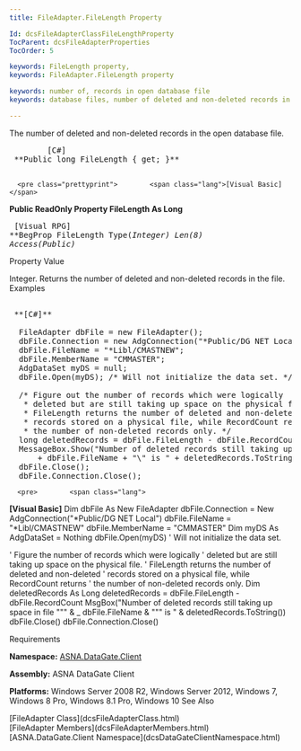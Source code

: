 ```yaml
---
title: FileAdapter.FileLength Property

Id: dcsFileAdapterClassFileLengthProperty
TocParent: dcsFileAdapterProperties
TocOrder: 5

keywords: FileLength property,
keywords: FileAdapter.FileLength property

keywords: number of, records in open database file
keywords: database files, number of deleted and non-deleted records in open file

---
```


The number of deleted and non-deleted records in the open database file. 
<pre class="prettyprint">        <span class="lang">[C#]</span>
 **Public long FileLength { get; }** 
      </pre>
      <pre class="prettyprint">        <span class="lang">[Visual Basic] </span>
 **Public ReadOnly Property FileLength As Long** 
      </pre>
      <pre class="prettyprint">
        <span class="lang">[Visual RPG]</span>
 **BegProp FileLength Type(*Integer) Len(8) Access(*Public)** 
      </pre>

Property Value

Integer. Returns the number of deleted and non-deleted records in the file. 
Examples

<pre>        <span class="lang">
 **[C#]** 
        </span>
  FileAdapter dbFile = new FileAdapter();
  dbFile.Connection = new AdgConnection("*Public/DG NET Local");
  dbFile.FileName = "*Libl/CMASTNEW";
  dbFile.MemberName = "CMMASTER";
  AdgDataSet myDS = null;
  dbFile.Open(myDS); /* Will not initialize the data set. */

  /* Figure out the number of records which were logically 
   * deleted but are still taking up space on the physical file.
   * FileLength returns the number of deleted and non-deleted 
   * records stored on a physical file, while RecordCount returns
   * the number of non-deleted records only. */
  long deletedRecords = dbFile.FileLength - dbFile.RecordCount;
  MessageBox.Show("Number of deleted records still taking up space in file \"" 
      + dbFile.FileName + "\" is " + deletedRecords.ToString());
  dbFile.Close();
  dbFile.Connection.Close();</pre>
      <pre>        <span class="lang">
 **[Visual Basic]** 
        </span>
  Dim dbFile As New FileAdapter
  dbFile.Connection = New AdgConnection("*Public/DG NET Local")
  dbFile.FileName = "*Libl/CMASTNEW"
  dbFile.MemberName = "CMMASTER"
  Dim myDS As AdgDataSet = Nothing
  dbFile.Open(myDS) ' Will not initialize the data set. 

  ' Figure the number of records which were logically 
  ' deleted but are still taking up space on the physical file.
  ' FileLength returns the number of deleted and non-deleted 
  ' records stored on a physical file, while RecordCount returns
  ' the number of non-deleted records only. 
  Dim deletedRecords As Long
  deletedRecords = dbFile.FileLength - dbFile.RecordCount
  MsgBox("Number of deleted records still taking up space in file """ &amp; _
      dbFile.FileName &amp; """ is " &amp; deletedRecords.ToString())
  dbFile.Close()
  dbFile.Connection.Close()
</pre>

Requirements

**Namespace:** [ASNA.DataGate.Client](dcsDataGateClientNamespace.html) 

**Assembly:** ASNA DataGate Client

**Platforms:** Windows Server 2008 R2, Windows Server 2012, Windows 7, Windows 8 Pro, Windows 8.1 Pro, Windows 10
See Also

<dl />
      [FileAdapter Class](dcsFileAdapterClass.html)
      <br />
      [FileAdapter Members](dcsFileAdapterMembers.html)
      <br />
      [ASNA.DataGate.Client Namespace](dcsDataGateClientNamespace.html)  

